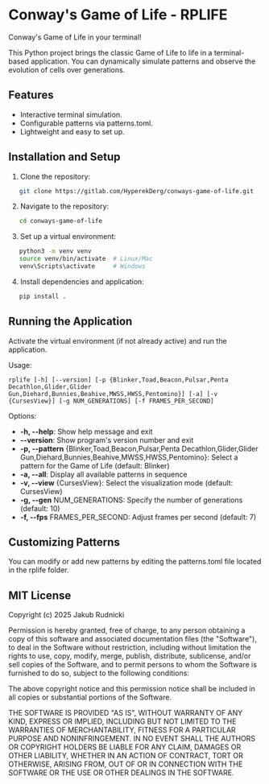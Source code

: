 # Conway's Game of Life - RPLIFE

Conway's Game of Life in your terminal!

This Python project brings the classic Game of Life to life in a terminal-based application.
You can dynamically simulate patterns and observe the evolution of cells over generations.

## Features

- Interactive terminal simulation.
- Configurable patterns via patterns.toml.
- Lightweight and easy to set up.

## Installation and Setup

1. Clone the repository:

```bash
   git clone https://gitlab.com/HyperekDerg/conways-game-of-life.git
```

2. Navigate to the repository:

```bash
   cd conways-game-of-life
```

3. Set up a virtual environment:

```bash
   python3 -m venv venv
   source venv/bin/activate  # Linux/Mac
   venv\Scripts\activate     # Windows
```

4. Install dependencies and application:

```bash
   pip install .
```

## Running the Application

Activate the virtual environment (if not already active) and run the application.

Usage:
```
rplife [-h] [--version] [-p {Blinker,Toad,Beacon,Pulsar,Penta Decathlon,Glider,Glider Gun,Diehard,Bunnies,Beahive,MWSS,HWSS,Pentomino}] [-a] [-v {CursesView}] [-g NUM_GENERATIONS] [-f FRAMES_PER_SECOND]
```
Options:

- **-h, --help**: Show help message and exit
- **--version**: Show program's version number and exit
- **-p, --pattern** {Blinker,Toad,Beacon,Pulsar,Penta Decathlon,Glider,Glider Gun,Diehard,Bunnies,Beahive,MWSS,HWSS,Pentomino}: Select a pattern for the Game of Life (default: Blinker)
- **-a, --all**: Display all available patterns in sequence
- **-v, --view** {CursesView}: Select the visualization mode (default: CursesView)
- **-g, --gen** NUM_GENERATIONS: Specify the number of generations (default: 10)
- **-f, --fps** FRAMES_PER_SECOND: Adjust frames per second (default: 7)

## Customizing Patterns

You can modify or add new patterns by editing the patterns.toml file located in the rplife folder.


## MIT License

Copyright (c) 2025 Jakub Rudnicki

Permission is hereby granted, free of charge, to any person obtaining a copy
of this software and associated documentation files (the "Software"), to deal
in the Software without restriction, including without limitation the rights
to use, copy, modify, merge, publish, distribute, sublicense, and/or sell
copies of the Software, and to permit persons to whom the Software is
furnished to do so, subject to the following conditions:

The above copyright notice and this permission notice shall be included in all
copies or substantial portions of the Software.

THE SOFTWARE IS PROVIDED "AS IS", WITHOUT WARRANTY OF ANY KIND, EXPRESS OR
IMPLIED, INCLUDING BUT NOT LIMITED TO THE WARRANTIES OF MERCHANTABILITY,
FITNESS FOR A PARTICULAR PURPOSE AND NONINFRINGEMENT. IN NO EVENT SHALL THE
AUTHORS OR COPYRIGHT HOLDERS BE LIABLE FOR ANY CLAIM, DAMAGES OR OTHER
LIABILITY, WHETHER IN AN ACTION OF CONTRACT, TORT OR OTHERWISE, ARISING FROM,
OUT OF OR IN CONNECTION WITH THE SOFTWARE OR THE USE OR OTHER DEALINGS IN THE
SOFTWARE.
